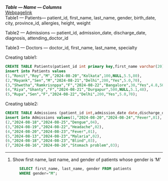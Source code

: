 ***Table — Name — Columns*** <br>
[Webpagelink](https://vaibhavkpatel.medium.com/sql-preparation-for-interviews-6b5b6bfec002) <br>
Table1 — Patients— patient_id, first_name, last_name, gender, birth_date, city, province_id, allergies, height, weight

Table2 — Admissions — patient_id, admission_date, discharge_date, diagnosis, attending_doctor_id

Table3 — Doctors — doctor_id, first_name, last_name, specialty

Creating table1:
```sql
CREATE TABLE Patients(patient_id int primary key,first_name varchar(20),last_name  varchar(20),gender char,birth_date date,city varchar(20),province_id int,allergies varchar(20),height float,weight float)
insert into Patients values
(1,"Ronit","Roy","M","2024-08-20","Kolkata",100,NULL,5.5,80),
(2,"Mayank","Sen","M","2024-08-21","Delhi",200,"Yes",5.0,70),
(3,"Shwetha","Ramkrisnppa","F","2024-08-22","Bangalore",30,"Yes",4.8,50),
(4,"Riya","Ghanty","F","2024-08-21","Durgapur",500,NULL,5.1,48),
(5,"Rupa","Sen","F","2024-08-22","Delhi",200,"Yes",5.0,70);
```
Creating table2:
```sql
CREATE TABLE Admissions (patient_id int,admission_date date,discharge_date date, diagnosis varchar(20),attending_doctor_id int);
insert into Admissions values(1,"2024-08-20","2024-08-24","Fever",01),
(2,"2024-08-18","2024-08-25","Dengue",04),
(3,"2024-08-19","2024-08-22","Headache",02),
(4,"2024-08-20","2024-08-23","Fever",01),
(5,"2024-08-13","2024-08-23","Malaria",02),
(6,"2024-08-18","2024-08-23","Blind",03),
(7,"2024-08-16","2024-08-26","Stomach problem",03);
```
-----------------------------------
1. Show first name, last name, and gender of patients whose gender is ‘M’
   ```sql
      SELECT first_name, last_name, gender FROM patients 
      WHERE gender="M";
   ```
